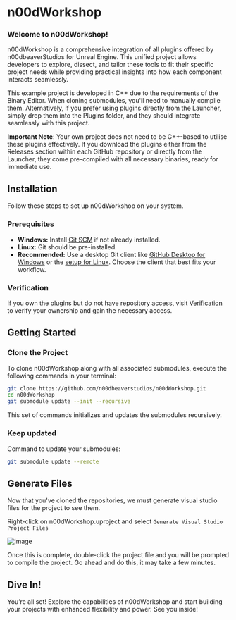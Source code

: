 # n00dWorkshop

### Welcome to n00dWorkshop!

n00dWorkshop is a comprehensive integration of all plugins offered by n00dbeaverStudios for Unreal Engine. This unified project allows developers to explore, dissect, and tailor these tools to fit their specific project needs while providing practical insights into how each component interacts seamlessly.

This example project is developed in C++ due to the requirements of the Binary Editor. When cloning submodules, you'll need to manually compile them. Alternatively, if you prefer using plugins directly from the Launcher, simply drop them into the Plugins folder, and they should integrate seamlessly with this project.

**Important Note**: Your own project does not need to be C++-based to utilise these plugins effectively. If you download the plugins either from the Releases section within each GitHub repository or directly from the Launcher, they come pre-compiled with all necessary binaries, ready for immediate use.

## Installation

Follow these steps to set up n00dWorkshop on your system.

### Prerequisites
- **Windows:** Install [Git SCM](https://git-scm.com/) if not already installed.
- **Linux:** Git should be pre-installed.
- **Recommended:** Use a desktop Git client like [GitHub Desktop for Windows](https://desktop.github.com/) or the [setup for Linux](https://gist.github.com/berkorbay/6feda478a00b0432d13f1fc0a50467f1). Choose the client that best fits your workflow.

### Verification
If you own the plugins but do not have repository access, visit [Verification](https://verify.n00dbeaverstudios.com/) to verify your ownership and gain the necessary access.

## Getting Started

### Clone the Project
To clone n00dWorkshop along with all associated submodules, execute the following commands in your terminal:
```bash
git clone https://github.com/n00dbeaverstudios/n00dWorkshop.git
cd n00dWorkshop
git submodule update --init --recursive
```
This set of commands initializes and updates the submodules recursively.

### Keep updated
Command to update your submodules:

```bash
git submodule update --remote
```

## Generate Files
Now that you've cloned the repositories, we must generate visual studio files for the project to see them. 

Right-click on n00dWorkshop.uproject and select `Generate Visual Studio Project Files`

![image](https://github.com/n00dbeaverstudios/n00dWorkshop/assets/20903421/b0409a19-1a48-4a93-abfe-5a7262da3f34)

Once this is complete, double-click the project file and you will be prompted to compile the project. Go ahead and do this, it may take a few minutes.

## Dive In!
You’re all set! Explore the capabilities of n00dWorkshop and start building your projects with enhanced flexibility and power. See you inside!
